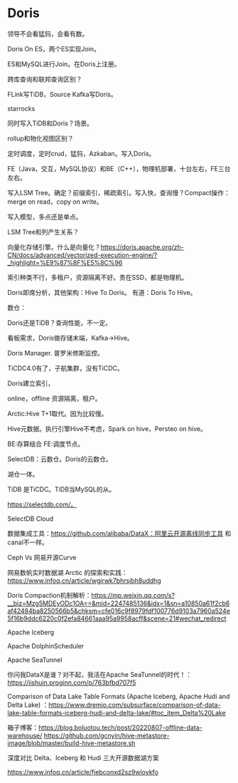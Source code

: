 # Doris

领导不会看猛犸，会看有数。

Doris On ES，两个ES实现Join。

ES和MySQL进行Join。在Doris上注册。

跨库查询和联邦查询区别？

FLink写TiDB，Source Kafka写Doris。

starrocks

同时写入TiDB和Doris？场景。

rollup和物化视图区别？

定时调度，定时crud，猛犸，Azkaban。写入Doris。

FE（Java，交互，MySQL协议）和BE（C++），物理机部署，十台左右，FE三台左右。

写入LSM Tree。确定？前缀索引，稀疏索引。写入快，查询慢？Compact操作：merge on read，copy on write。

写入模型，多点还是单点。

LSM Tree和列产生关系？

向量化存储引擎。什么是向量化？https://doris.apache.org/zh-CN/docs/advanced/vectorized-execution-engine/?_highlight=%E9%87%8F%E5%8C%96

索引种类不行，多租户，资源隔离不好。贵在SSD，都是物理机。

Doris即席分析，其他架构：Hive To Doris。 有道：Doris To Hive。

数仓：

Doris还是TiDB？查询性能，不一定。

看板需求，Doris做存储末端，Kafka->Hive。

Doris Manager. 普罗米修斯监控。

TiCDC4.0有了，子航集群，没有TiCDC。

Doris建立索引，

online，offline 资源隔离，租户。

Arctic:Hive T+1取代。因为比较慢。

Hive元数据。执行引擎Hive不考虑，Spark on hive，Persteo on hive。

BE:存算结合 FE:调度节点。

SelectDB：云数仓。Doris的云数仓。

湖仓一体。

TiDB 是TiCDC。TiDB当MySQL的从。

https://selectdb.com/。

SelectDB Cloud

数据集成工具：https://github.com/alibaba/DataX：阿里云开源离线同步工具   和canal不一样。

Ceph Vs 网易开源Curve

网易数帆实时数据湖 Arctic 的探索和实践：https://www.infoq.cn/article/wgjrwk7bhrsjbh8uddhg

Doris
Compaction机制解析：https://mp.weixin.qq.com/s?__biz=Mzg5MDEyODc1OA==&mid=2247485136&idx=1&sn=a10850a61f2cb6af42484ba8250566b5&chksm=cfe016c9f8979fdf100776d9103a7960a524e5f16b9ddc6220c0f2efa84661aaa95a9958acff&scene=21#wechat_redirect

Apache Iceberg

Apache DolphinScheduler

Apache SeaTunnel

你问我DataX是谁？对不起，我活在Apache SeaTunnel的时代！：https://jishuin.proginn.com/p/763bfbd707f5

Comparison of Data Lake Table Formats (Apache Iceberg, Apache Hudi and Delta Lake)
：https://www.dremio.com/subsurface/comparison-of-data-lake-table-formats-iceberg-hudi-and-delta-lake/#toc_item_Delta%20Lake

箱子博客：https://blog.boluotou.tech/post/20220807-offline-data-warehouse/
https://github.com/gcnyin/hive-metastore-image/blob/master/build-hive-metastore.sh

深度对比 Delta、Iceberg 和 Hudi 三大开源数据湖方案

https://www.infoq.cn/article/fjebconxd2sz9wloykfo